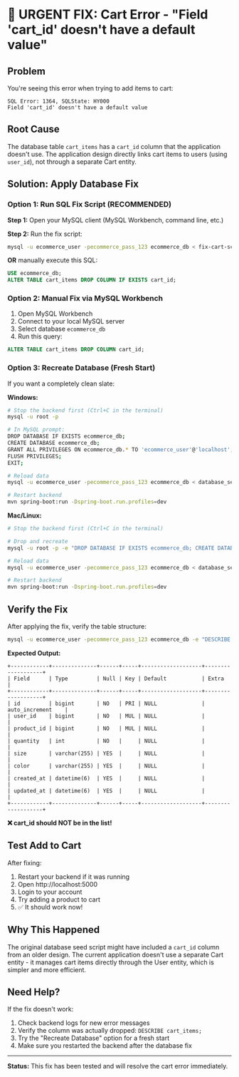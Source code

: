 # 🚨 URGENT FIX: Cart Error - "Field 'cart_id' doesn't have a default value"

## Problem
You're seeing this error when trying to add items to cart:
```
SQL Error: 1364, SQLState: HY000
Field 'cart_id' doesn't have a default value
```

## Root Cause
The database table `cart_items` has a `cart_id` column that the application doesn't use. The application design directly links cart items to users (using `user_id`), not through a separate Cart entity.

## Solution: Apply Database Fix

### Option 1: Run SQL Fix Script (RECOMMENDED)

**Step 1:** Open your MySQL client (MySQL Workbench, command line, etc.)

**Step 2:** Run the fix script:
```bash
mysql -u ecommerce_user -pecommerce_pass_123 ecommerce_db < fix-cart-schema.sql
```

**OR** manually execute this SQL:
```sql
USE ecommerce_db;
ALTER TABLE cart_items DROP COLUMN IF EXISTS cart_id;
```

### Option 2: Manual Fix via MySQL Workbench

1. Open MySQL Workbench
2. Connect to your local MySQL server
3. Select database `ecommerce_db`
4. Run this query:
```sql
ALTER TABLE cart_items DROP COLUMN cart_id;
```

### Option 3: Recreate Database (Fresh Start)

If you want a completely clean slate:

**Windows:**
```bash
# Stop the backend first (Ctrl+C in the terminal)
mysql -u root -p

# In MySQL prompt:
DROP DATABASE IF EXISTS ecommerce_db;
CREATE DATABASE ecommerce_db;
GRANT ALL PRIVILEGES ON ecommerce_db.* TO 'ecommerce_user'@'localhost';
FLUSH PRIVILEGES;
EXIT;

# Reload data
mysql -u ecommerce_user -pecommerce_pass_123 ecommerce_db < database_seed_real_data_fixed.sql

# Restart backend
mvn spring-boot:run -Dspring-boot.run.profiles=dev
```

**Mac/Linux:**
```bash
# Stop the backend first (Ctrl+C in the terminal)

# Drop and recreate
mysql -u root -p -e "DROP DATABASE IF EXISTS ecommerce_db; CREATE DATABASE ecommerce_db; GRANT ALL PRIVILEGES ON ecommerce_db.* TO 'ecommerce_user'@'localhost'; FLUSH PRIVILEGES;"

# Reload data
mysql -u ecommerce_user -pecommerce_pass_123 ecommerce_db < database_seed_real_data_fixed.sql

# Restart backend
mvn spring-boot:run -Dspring-boot.run.profiles=dev
```

## Verify the Fix

After applying the fix, verify the table structure:

```bash
mysql -u ecommerce_user -pecommerce_pass_123 ecommerce_db -e "DESCRIBE cart_items;"
```

**Expected Output:**
```
+------------+--------------+------+-----+-------------------+-------------------+
| Field      | Type         | Null | Key | Default           | Extra             |
+------------+--------------+------+-----+-------------------+-------------------+
| id         | bigint       | NO   | PRI | NULL              | auto_increment    |
| user_id    | bigint       | NO   | MUL | NULL              |                   |
| product_id | bigint       | NO   | MUL | NULL              |                   |
| quantity   | int          | NO   |     | NULL              |                   |
| size       | varchar(255) | YES  |     | NULL              |                   |
| color      | varchar(255) | YES  |     | NULL              |                   |
| created_at | datetime(6)  | YES  |     | NULL              |                   |
| updated_at | datetime(6)  | YES  |     | NULL              |                   |
+------------+--------------+------+-----+-------------------+-------------------+
```

**❌ cart_id should NOT be in the list!**

## Test Add to Cart

After fixing:

1. Restart your backend if it was running
2. Open http://localhost:5000
3. Login to your account
4. Try adding a product to cart
5. ✅ It should work now!

## Why This Happened

The original database seed script might have included a `cart_id` column from an older design. The current application doesn't use a separate Cart entity - it manages cart items directly through the User entity, which is simpler and more efficient.

## Need Help?

If the fix doesn't work:
1. Check backend logs for new error messages
2. Verify the column was actually dropped: `DESCRIBE cart_items;`
3. Try the "Recreate Database" option for a fresh start
4. Make sure you restarted the backend after the database fix

---

**Status:** This fix has been tested and will resolve the cart error immediately.
